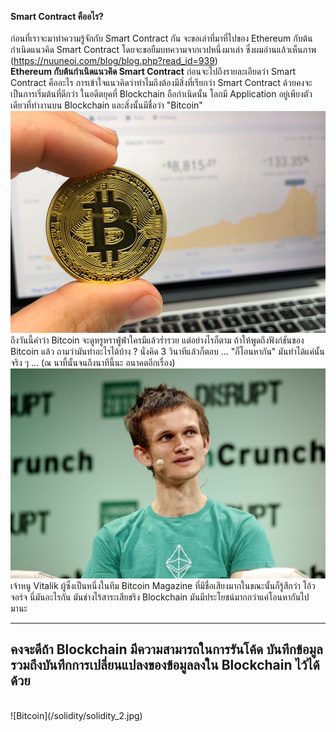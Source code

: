 **Smart Contract คืออไร?**<br>
<br>
ก่อนที่เราจะมาทำความรู้จักกับ Smart Contract กัน จะขอเล่าที่มาที่ไปของ Ethereum กับต้นกำเนิดแนวคิด Smart Contract 
โดยจะขอยืมบทความจากเวปหนึ่งมาเล่า ซึ่งผมอ่านแล้วเห็นภาพ (https://nuuneoi.com/blog/blog.php?read_id=939)
<br>
**Ethereum กับต้นกำเนิดแนวคิด Smart Contract**
ก่อนจะไปถึงรายละเอียดว่า Smart Contract คืออะไร การเข้าใจแนวคิดว่าทำไมถึงต้องมีสิ่งที่เรียกว่า Smart Contract ด้วยคงจะเป็นการเริ่มต้นที่ดีกว่า
ในอดีตยุคที่ Blockchain ถือกำเนิดนั้น โลกมี Application อยู่เพียงตัวเดียวที่ทำงานบน Blockchain และสิ่งนั้นมีชื่อว่า "Bitcoin"
<br>
![Bitcoin](/solidity/solidity_1.jpg)
<br>
ถึงวันนี้คำว่า Bitcoin จะดูหรูหราฟู่ฟ่าใครมีแล้วร่ำรวย แต่อย่างไรก็ตาม ถ้าให้พูดถึงฟังก์ชันของ Bitcoin แล้ว ถามว่ามันทำอะไรได้บ้าง ? นั่งคิด 3 วินาทีแล้วก็ตอบ ... "ก็โอนหากัน"
มันทำได้แค่นั้นจริง ๆ ... (ณ นาที้นั้นจนถึงนาทีนี้นะ อนาคตอีกเรื่อง)
<br>
![Bitcoin](/solidity/solidity_2.jpg)
<br>
เจ้าหนู Vitalik ผู้ซึ่งเป็นหนึ่งในทีม Bitcoin Magazine ที่มีชื่อเสียงมากในขณะนั้นก็รู้สึกว่า โอ้วจอร์จ นี่มันอะไรกัน มันช่างไร้สาระเสียชริง Blockchain มันมีประโยชน์มากกว่าแค่โอนหากันไปมานะ

---
**คงจะดีถ้า Blockchain มีความสามารถในการรันโค้ด บันทึกข้อมูล รวมถึงบันทึกการเปลี่ยนแปลงของข้อมูลลงใน Blockchain ไว้ได้ด้วย**
---





<br>
![Bitcoin](/solidity/solidity_2.jpg)
<br>
